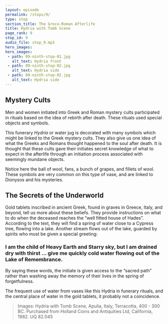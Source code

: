 ```yaml
---
layout: episode
permalink: /stops/9/
type: stop
section_title: The Greco-Roman Afterlife
title: Hydria with Tomb Scene 
page_rank: 9
stop_id: 9
audio_file: stop_9.mp3
hero_images:
hero_images:
 - path: 09-ninth-stop-01.jpg
   alt_text: Hydria front
 - path: 09-ninth-stop-02.jpg
   alt_text: Hydria side
 - path: 09-ninth-stop-02.jpg
   alt_text: Hydria side 
---
```

## Mystery Cults
Men and women initiated into Greek and Roman mystery cults participated in rituals based on the idea of rebirth after death. These rituals used special objects and symbols.

This funerary <i>Hydria</i> or water jug is decorated with many symbols which might be linked to the Greek mystery cults. They also give us one idea of what the Greeks and Romans thought happened to the soul after death. It is thought that these cults gave their initiates secret knowledge of what to expect in the afterlife through an initiation process associated with seemingly mundane objects. 

Notice here the ball of wool, fans, a bunch of grapes, and fillets of wool. These symbols are very common on this type of vase, and are linked to Dionysos and his mysteries.

## The Secrets of the Underworld 

Gold tablets inscribed in ancient Greek, found in graves in Greece, Italy, and beyond, tell us more about these beliefs. They provide instructions on what to do when the deceased reaches the “well fitted house of Hades”. According to the text, they will find a spring of water close to a Cypress tree, flowing into a lake. Another stream flows out of the lake, guarded by spirits who must be given a special greeting:
 
### I am the child of Heavy Earth and Starry sky, but I am drained dry with thirst … give me quickly cold water flowing out of the Lake of Remembrance.

By saying these words, the initiate is given access to the “sacred path” rather than washing away the memory of their lives in the spring of forgetfulness. 

The frequent use of water from vases like this Hydria in funerary rituals, and the central place of water in the gold tablets, it probably not a coincidence. 

> Images: Hydria with Tomb Scene, Apulia, Italy, Terracotta, 400 - 300 BC. Purchased from Holland Coins and Antiquities Ltd, California, 1982. UQ 82.045
